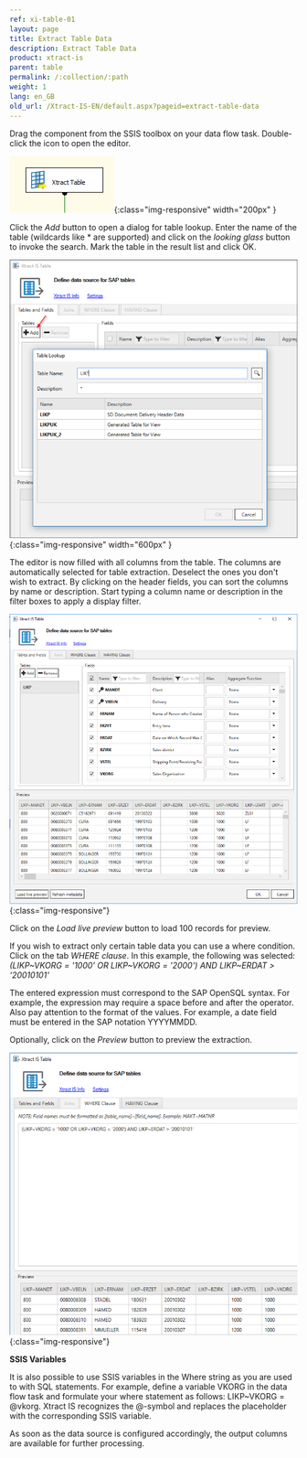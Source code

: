 ```yaml
---
ref: xi-table-01
layout: page
title: Extract Table Data
description: Extract Table Data
product: xtract-is
parent: table
permalink: /:collection/:path
weight: 1
lang: en_GB
old_url: /Xtract-IS-EN/default.aspx?pageid=extract-table-data
---
```


Drag the component from the SSIS toolbox on your data flow task. Double-click the icon to open the editor.

![Table-01](/img/content/Table-01.png){:class="img-responsive" width="200px" }


Click the *Add* button to open a dialog for table lookup. Enter the name of the table (wildcards like * are supported) and click on the *looking glass* button to invoke the search. Mark the table in the result list and click OK.

![Table-Lookup](/img/content/Table-Lookup.png){:class="img-responsive" width="600px" }

The editor is now filled with all columns from the table. The columns are automatically selected for table extraction. Deselect the ones you don't wish to extract.
By clicking on the header fields, you can sort the columns by name or description. Start typing a column name or description in the filter boxes to apply a display filter.

![Table-Main](/img/content/Table-Main.png){:class="img-responsive"}

Click on the *Load live preview* button to load 100 records for preview.

If you wish to extract only certain table data you can use a where condition. Click on the tab *WHERE clause*. 
In this example, the following was selected:<br>
*(LIKP\~VKORG = '1000' OR LIKP\~VKORG = '2000') AND LIKP\~ERDAT > '20010101'*

The entered expression must correspond to the SAP OpenSQL syntax. For example, the expression may require a space before and after the operator. 
Also pay attention to the format of the values. For example, a date field must be entered in the SAP notation YYYYMMDD.

Optionally, click on the *Preview* button to preview the extraction.

![Table-Where](/img/content/Table-Where.png){:class="img-responsive"}

**SSIS Variables**

It is also possible to use SSIS variables in the Where string as you are used to with SQL statements. 
For example, define a variable VKORG in the data flow task and formulate your where statement as follows: LIKP\~VKORG = @vkorg. 
Xtract IS recognizes the @-symbol and replaces the placeholder with the corresponding SSIS variable.

As soon as the data source is configured accordingly, the output columns are available for further processing.


